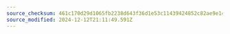 ```yaml
---
source_checksum: 461c170d29d1065fb2238d643f36d1e53c11439424852c82ae9e1497234f27d2
source_modified: 2024-12-12T21:11:49.591Z
---
```


